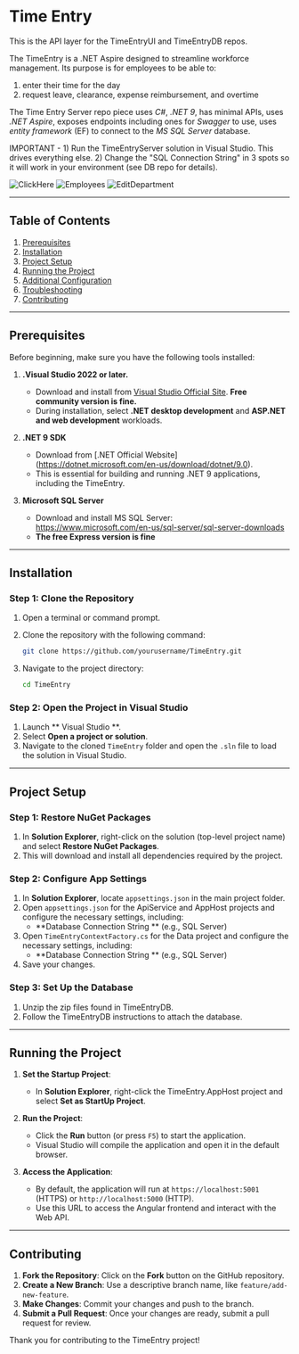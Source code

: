 # Time Entry
This is the API layer for the TimeEntryUI and TimeEntryDB repos. 

The TimeEntry is a .NET Aspire designed to streamline workforce management.
Its purpose is for employees to be able to:
  1) enter their time for the day
  2) request leave, clearance, expense reimbursement, and overtime

The Time Entry Server repo piece uses _C#_, _.NET 9_, has minimal APIs, uses _.NET Aspire_, exposes endpoints including ones for _Swagger_ to use, uses _entity framework_ (EF) 
to connect to the _MS SQL Server_ database. 

IMPORTANT - 1) Run the TimeEntryServer solution in Visual Studio. This drives everything else.
  2) Change the "SQL Connection String" in 3 spots so it will work in your environment (see DB repo for details).

![ClickHere](https://github.com/user-attachments/assets/dff45eef-31ef-4e78-9416-44e5dd0db30b)
![Employees](https://github.com/user-attachments/assets/9d1aade3-7e04-4732-ad37-224c5a1fbb1e)
![EditDepartment](https://github.com/user-attachments/assets/0a467390-34f1-4397-a500-ff17015e6bd0)

---

## Table of Contents

1. [Prerequisites](#prerequisites)
2. [Installation](#installation)
3. [Project Setup](#project-setup)
4. [Running the Project](#running-the-project)
5. [Additional Configuration](#additional-configuration)
6. [Troubleshooting](#troubleshooting)
7. [Contributing](#contributing)

---

## Prerequisites

Before beginning, make sure you have the following tools installed:

1. **.Visual Studio 2022 or later.**
   - Download and install from [Visual Studio Official Site](https://visualstudio.microsoft.com/).  **Free community version is fine.**
   - During installation, select **.NET desktop development** and **ASP.NET and web development** workloads.

2. **.NET 9 SDK**
   - Download from [.NET Official Website] (https://dotnet.microsoft.com/en-us/download/dotnet/9.0).
   - This is essential for building and running .NET 9 applications, including the TimeEntry.
  
3. **Microsoft SQL Server**
    - Download and install MS SQL Server:  https://www.microsoft.com/en-us/sql-server/sql-server-downloads
    - **The free Express version is fine** 

---

## Installation

### Step 1: Clone the Repository

1. Open a terminal or command prompt.
2. Clone the repository with the following command:

   ```bash
   git clone https://github.com/yourusername/TimeEntry.git
   ```

3. Navigate to the project directory:

   ```bash
   cd TimeEntry
   ```

### Step 2: Open the Project in Visual Studio

1. Launch ** Visual Studio **.
2. Select **Open a project or solution**.
3. Navigate to the cloned `TimeEntry` folder and open the `.sln` file to load the solution in Visual Studio.

---

## Project Setup

### Step 1: Restore NuGet Packages

1. In **Solution Explorer**, right-click on the solution (top-level project name) and select **Restore NuGet Packages**.
2. This will download and install all dependencies required by the project.

### Step 2: Configure App Settings

1. In **Solution Explorer**, locate `appsettings.json` in the main project folder.
2. Open `appsettings.json` for the ApiService and AppHost projects and configure the necessary settings, including:
   - **Database Connection String ** (e.g., SQL Server)
3. Open `TimeEntryContextFactory.cs` for the Data project and configure the necessary settings, including:
   - **Database Connection String ** (e.g., SQL Server)
4. Save your changes.

### Step 3: Set Up the Database 

1. Unzip the zip files found in TimeEntryDB.
2. Follow the TimeEntryDB instructions to attach the database.

---

## Running the Project

1. **Set the Startup Project**:
   - In **Solution Explorer**, right-click the TimeEntry.AppHost project and select **Set as StartUp Project**.

2. **Run the Project**:
   - Click the **Run** button (or press `F5`) to start the application.
   - Visual Studio will compile the application and open it in the default browser.

3. **Access the Application**:
   - By default, the application will run at `https://localhost:5001` (HTTPS) or `http://localhost:5000` (HTTP).
   - Use this URL to access the Angular frontend and interact with the Web API.

---

## Contributing

1. **Fork the Repository**: Click on the **Fork** button on the GitHub repository.
2. **Create a New Branch**: Use a descriptive branch name, like `feature/add-new-feature`.
3. **Make Changes**: Commit your changes and push to the branch.
4. **Submit a Pull Request**: Once your changes are ready, submit a pull request for review.

Thank you for contributing to the TimeEntry project!
